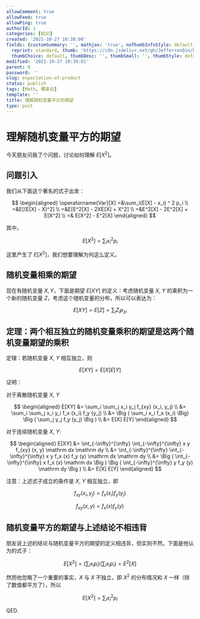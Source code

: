 ```yaml
---
allowComment: true
allowFeed: true
allowPing: true
authorId: 1
categories: [知识]
created: '2021-10-27 10:38:00'
fields: {customSummary: '', mathjax: 'true', noThumbInfoStyle: default, outdatedNotice: 'no',
  reprint: standard, thumb: 'https://cdn.jsdelivr.net/gh/JeffersonQin/blog-asset@latest/usr/picgo/20211027103600.png',
  thumbChoice: default, thumbDesc: '', thumbSmall: '', thumbStyle: default}
modified: '2021-10-27 10:39:01'
parent: 0
password: ''
slug: expectation-of-product
status: publish
tags: [Math, 概率论]
template: ''
title: 理解随机变量平方的期望
type: post
---
```

# 理解随机变量平方的期望

今天朋友问我了个问题，讨论如何理解 $E[X^2]$。

## 问题引入

我们从下面这个著名的式子出发：

$$
\begin{aligned}
    \operatorname{Var}[X]
    =&\sum_i(E[X] - x_i) ^ 2 p_i \\ 
    =&E[(E[X] - X)^2] \\ 
    =&E[E^2[X] - 2XE[X] + X^2] \\
    =&E^2[X] - 2E^2[X] + E[X^2] \\ 
    =& E[X^2] - E^2[X]
\end{aligned}
$$

其中，

$$
    E[X^2] = \sum_i x_i^2p_i
$$

这里产生了 $E[X^2]$，我们想要理解为何这么定义。

## 随机变量相乘的期望

现在有随机变量 $X, Y$，下面是期望 $E[XY]$ 的定义：考虑随机变量 $X$, $Y$ 的乘积为一个新的随机变量 $Z$，考虑这个随机变量的分布，所以可以表达为：

$$
    E[XY] = E[Z] = \sum_i Z_i p_{zi}
$$

## 定理：两个相互独立的随机变量乘积的期望是这两个随机变量期望的乘积

定理：若随机变量 $X$, $Y$ 相互独立，则

$$
    E[XY] = E[X]E[Y]
$$

证明：

对于离散随机变量 $X$, $Y$

$$
\begin{aligned}
    E[XY] &= \sum_i \sum_j x_i y_j f_{xy} (x_i, y_j) \\
    &= \sum_i \sum_j x_i y_i f_x (x_i) f_y (y_j) \\ 
    &= \Big ( \sum_i x_i f_x (x_i) \Big) \Big ( \sum_j y_j f_y (y_j) \Big ) \\ 
    &= E[X] E[Y]
\end{aligned}
$$

对于连续随机变量 $X$, $Y$:

$$
\begin{aligned}
    E[XY] &= \int_{-\infty}^{\infty} \int_{-\infty}^{\infty} x y f_{xy} (x, y) \mathrm dx \mathrm dy \\ 
    &= \int_{-\infty}^{\infty} \int_{-\infty}^{\infty} x y f_x (x) f_y (y) \mathrm dx \mathrm dy \\ 
    &= \Big ( \int_{-\infty}^{\infty} x f_x (x) \mathrm dx \Big ) \Big ( \int_{-\infty}^{\infty} y f_y (y) \mathrm dy \Big ) \\ 
    &= E[X] E[Y]
\end{aligned}
$$

注意：上述式子成立的条件是 $X$, $Y$ 相互独立，即

$$
    f_{xy} (x_i, y_j) = f_x (x_i) f_y (y_j)
$$

$$
    f_{xy} (x, y) = f_x (x) f_y (y)
$$

## 随机变量平方的期望与上述结论不相违背

朋友说上述的结论与随机变量平方的期望的定义相违背，但实则不然。下面是他认为的式子：

$$
    E[X^2] = \Big( \sum _ i x_i p_i \Big ) \Big( \sum _ i x_i p_i \Big ) = E^2[X]
$$

然而他忽略了一个重要的事实，$X$ 与 $X$ 不独立，即 $X^2$ 的分布情况和 $X$ 一样（除了数值都平方了），所以

$$
    E[X^2] = \sum _ i x_i^2 p_i
$$

QED.

